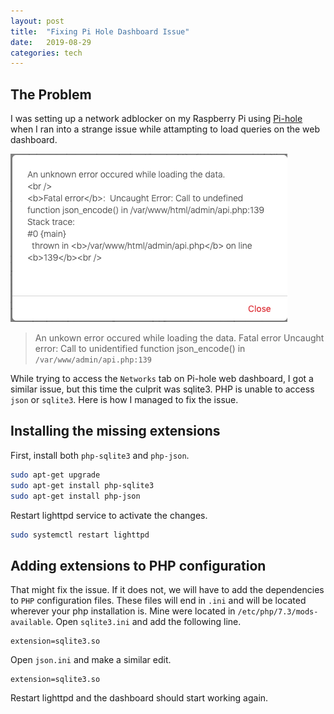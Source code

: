 ```yaml
---
layout: post
title:  "Fixing Pi Hole Dashboard Issue"
date:   2019-08-29
categories: tech
---
```


## The Problem

I was setting up a network adblocker on my Raspberry Pi using 
[Pi-hole](https://pi-hole.net) when I ran into a strange issue while attampting to load queries on the web dashboard.

![Image unavailable](/img/blog/json-php-error-msg.png)
> An unkown error occured while loading the data. 
> Fatal error
> Uncaught error: Call to unidentified function json_encode() in ``/var/www/admin/api.php:139``

While trying to access the ``Networks`` tab on Pi-hole web dashboard, I got a similar issue, but this time the culprit was sqlite3. PHP is unable to access ``json`` or ``sqlite3``. Here is how I managed to fix the issue.

## Installing the missing extensions

First, install both `php-sqlite3` and `php-json`.
```bash
sudo apt-get upgrade
sudo apt-get install php-sqlite3
sudo apt-get install php-json
```

Restart lighttpd service to activate the changes.
```bash
sudo systemctl restart lighttpd
```

## Adding extensions to PHP configuration

That might fix the issue. If it does not, we will have to add the dependencies to `PHP` configuration files. These files will end in `.ini` and will be located wherever your php installation is. Mine were located in `/etc/php/7.3/mods-available`. Open `sqlite3.ini` and add the following line.
```
extension=sqlite3.so
```

Open `json.ini` and make a similar edit.
```
extension=sqlite3.so
```

Restart lighttpd and the dashboard should start working again.